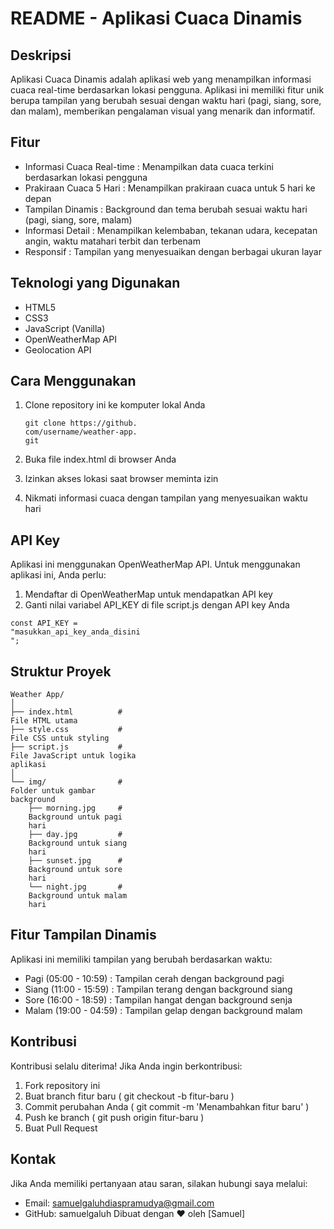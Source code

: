 # README - Aplikasi Cuaca Dinamis

## Deskripsi

Aplikasi Cuaca Dinamis adalah aplikasi web yang menampilkan informasi cuaca real-time berdasarkan lokasi pengguna. Aplikasi ini memiliki fitur unik berupa tampilan yang berubah sesuai dengan waktu hari (pagi, siang, sore, dan malam), memberikan pengalaman visual yang menarik dan informatif.

## Fitur

- Informasi Cuaca Real-time : Menampilkan data cuaca terkini berdasarkan lokasi pengguna
- Prakiraan Cuaca 5 Hari : Menampilkan prakiraan cuaca untuk 5 hari ke depan
- Tampilan Dinamis : Background dan tema berubah sesuai waktu hari (pagi, siang, sore, malam)
- Informasi Detail : Menampilkan kelembaban, tekanan udara, kecepatan angin, waktu matahari terbit dan terbenam
- Responsif : Tampilan yang menyesuaikan dengan berbagai ukuran layar

## Teknologi yang Digunakan

- HTML5
- CSS3
- JavaScript (Vanilla)
- OpenWeatherMap API
- Geolocation API

## Cara Menggunakan

1. Clone repository ini ke komputer lokal Anda

   ```
   git clone https://github.
   com/username/weather-app.
   git
   ```

2. Buka file index.html di browser Anda
3. Izinkan akses lokasi saat browser meminta izin
4. Nikmati informasi cuaca dengan tampilan yang menyesuaikan waktu hari

## API Key

Aplikasi ini menggunakan OpenWeatherMap API. Untuk menggunakan aplikasi ini, Anda perlu:

1. Mendaftar di OpenWeatherMap untuk mendapatkan API key
2. Ganti nilai variabel API_KEY di file script.js dengan API key Anda

```
const API_KEY = 
"masukkan_api_key_anda_disini
";
```

## Struktur Proyek

```
Weather App/
│
├── index.html          # 
File HTML utama
├── style.css           # 
File CSS untuk styling
├── script.js           # 
File JavaScript untuk logika 
aplikasi
│
└── img/                # 
Folder untuk gambar 
background
    ├── morning.jpg     # 
    Background untuk pagi 
    hari
    ├── day.jpg         # 
    Background untuk siang 
    hari
    ├── sunset.jpg      # 
    Background untuk sore 
    hari
    └── night.jpg       # 
    Background untuk malam 
    hari
```

## Fitur Tampilan Dinamis

Aplikasi ini memiliki tampilan yang berubah berdasarkan waktu:

- Pagi (05:00 - 10:59) : Tampilan cerah dengan background pagi
- Siang (11:00 - 15:59) : Tampilan terang dengan background siang
- Sore (16:00 - 18:59) : Tampilan hangat dengan background senja
- Malam (19:00 - 04:59) : Tampilan gelap dengan background malam

## Kontribusi

Kontribusi selalu diterima! Jika Anda ingin berkontribusi:

1. Fork repository ini
2. Buat branch fitur baru ( git checkout -b fitur-baru )
3. Commit perubahan Anda ( git commit -m 'Menambahkan fitur baru' )
4. Push ke branch ( git push origin fitur-baru )
5. Buat Pull Request

## Kontak

Jika Anda memiliki pertanyaan atau saran, silakan hubungi saya melalui:

- Email: samuelgaluhdiaspramudya@gmail.com
- GitHub: samuelgaluh
  Dibuat dengan ❤️ oleh [Samuel]
